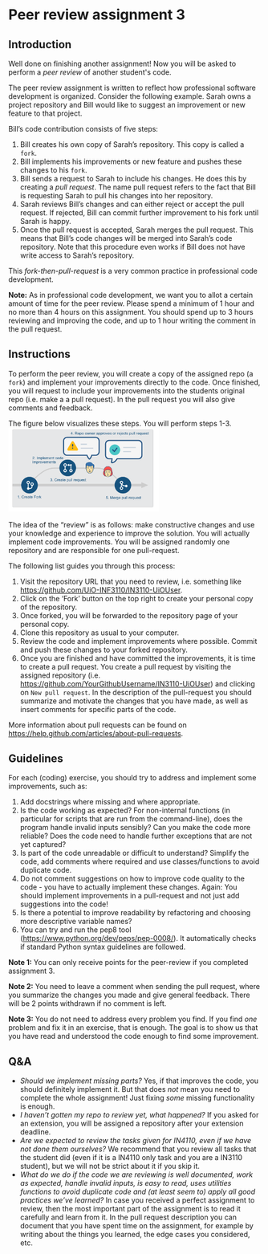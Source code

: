 # Peer review assignment 3


## Introduction
Well done on finishing another assignment! Now you will be asked to perform a *peer review* of another student's code.

The peer review assignment is written to reflect how professional software development is organized.  Consider the following example. Sarah owns a project repository and Bill would like to suggest an improvement or new feature to that project. 

Bill’s code contribution consists of five steps:
1. Bill creates his own copy of Sarah’s repository. This copy is called a `fork`.
2. Bill implements his improvements or new feature and pushes these changes to his `fork`.
3. Bill sends a request to Sarah to include his changes. He does this by creating a *pull request*. The name pull request refers to the fact that Bill is requesting Sarah to pull his changes into her repository.
4. Sarah reviews Bill’s changes and can either reject or accept the pull request. If rejected, Bill can commit further improvement to his fork until Sarah is happy.
5. Once the pull request is accepted, Sarah merges the pull request. This means that Bill’s code changes will be merged into Sarah’s code repository. Note that this procedure even works if Bill does not have write access to Sarah’s repository.

This *fork-then-pull-request*
is a very common practice in professional code development.

**Note:** As in professional code development, we want you to allot a certain amount of time for the peer review. Please spend a minimum of 1 hour and no more than 4 hours on this assignment. You should spend up to 3 hours reviewing and improving the code, and up to 1 hour writing the comment in the pull request. 

## Instructions
To perform the peer review, you will create a copy of the assigned repo (a `fork`) and implement your improvements directly to the code. Once finished, you will request
to include your improvements into the students original repo (i.e. make a a pull request). In the pull request you will also give comments and feedback. 

The figure below visualizes these steps. You will perform steps 1-3. 
<img src="PR.png" width="300">


The idea of the “review” is as follows: make constructive changes and use your knowledge and experience to improve the solution. You will actually implement code improvements. You will be assigned randomly one repository and are responsible for one pull-request.

The following list guides you through this process:
1. Visit the repository URL that you need to review, i.e. something like
https://github.com/UiO-INF3110/IN3110-UiOUser.
2. Click on the ‘Fork’ button on the top right to create your personal copy of the repository.
3. Once forked, you will be forwarded to the repository page of your personal copy.
4. Clone this repository as usual to your computer.
5. Review the code and implement improvements where possible. Commit and push these changes to
your forked repository. 
6. Once you are finished and have committed the improvements, it is time to create a pull request. You create a pull request by visiting the assigned repository (i.e. https://github.com/YourGithubUsername/IN3110-UiOUser) and clicking on `New pull request`.  In the description of the pull-request you should summarize and motivate the changes that you have made, as well as insert comments for specific parts of the code.


More information about pull requests can be found on https://help.github.com/articles/about-pull-requests.

##  Guidelines

For each (coding) exercise, you should try to address and implement some improvements, such as:

1. Add docstrings where missing and where appropriate.
2.  Is the code working as expected? For non-internal functions (in particular for scripts that are run
from the command-line), does the program handle invalid inputs sensibly? Can you make the code
more reliable? Does the code need to handle further exceptions that are not yet captured?
3.  Is part of the code unreadable or difficult to understand? Simplify the code, add comments where
required and use classes/functions to avoid duplicate code.
4. Do not comment suggestions on how to improve code quality to the code - you have to actually implement these changes.
Again: You should implement improvements in a pull-request and not just add suggestions into the code!
5. Is there a potential to improve readability by refactoring and choosing more descriptive variable names?
6. You can try and run the pep8 tool (https://www.python.org/dev/peps/pep-0008/). It automatically checks if standard Python syntax guidelines are followed.


**Note 1:** You can only receive points for the peer-review if you completed assignment 3.

**Note 2:** You need to leave a comment when sending the pull request, where you summarize the changes you made and give general feedback. There will be 2 points withdrawn if no comment is left.

**Note 3:** You do not need to address every problem you find. If you find _one_ problem and fix it in an exercise, that is enough.
The goal is to show us that you have read and understood the code enough to find some improvement.

## Q&A

- *Should we implement missing parts?* Yes, if that improves the code, you should definitely implement it. But that does _not_ mean you need to complete the whole assignment! Just fixing _some_ missing functionality is enough.
- *I haven’t gotten my repo to review yet, what happened?* If you asked for an extension, you will be assigned a repository after your extension deadline.
- *Are we expected to review the tasks given for IN4110, even if we have not done them ourselves?* We recommend that you review all tasks that the student did (even if it is a IN4110 only task and you are a IN3110 student), but we will not be strict about it if you skip it.
- *What do we do if the code we are reviewing is well documented, work as expected, handle invalid inputs, is easy to read, uses utilities functions to avoid duplicate code and (at least seem to) apply all good
practices we’ve learned?* In case you received a
perfect assignment to review, then the most important part of the assignment is to read it carefully and learn from it. In the pull request description you can document that you have spent time on the assignment, for example by writing about the things you learned, the edge cases you considered, etc. 
